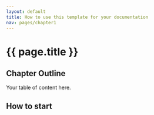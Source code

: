```yaml
---
layout: default
title: How to use this template for your documentation
nav: pages/chapter1
---
```



{{ page.title }}
================================================


## Chapter Outline

Your table of content here.


How to start
-------------
